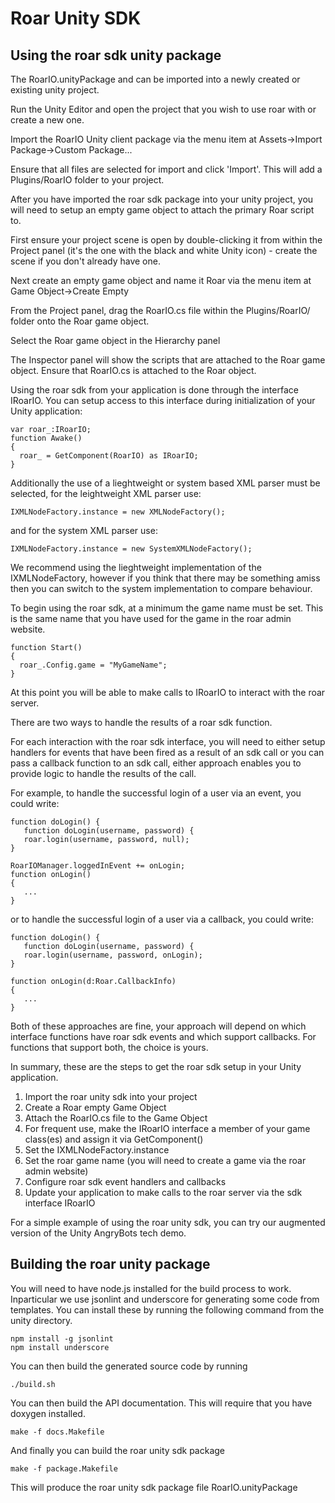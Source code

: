 # Roar Unity SDK

## Using the roar sdk unity package

The RoarIO.unityPackage and can be imported into a newly created or existing unity project.

Run the Unity Editor and open the project that you wish to use roar with or create a new one.

Import the RoarIO Unity client package via the menu item at
Assets->Import Package->Custom Package...

Ensure that all files are selected for import and click 'Import'.
This will add a Plugins/RoarIO folder to your project.

After you have imported the roar sdk package into your unity project, you will need to
setup an empty game object to attach the primary Roar script to.

First ensure your project scene is open by double-clicking it from within the Project panel (it's the
one with the black and white Unity icon) - create the scene if you don't already have one.

Next create an empty game object and name it Roar via the menu item at
Game Object->Create Empty

From the Project panel, drag the RoarIO.cs file within the Plugins/RoarIO/ folder onto the Roar game object.

Select the Roar game object in the Hierarchy panel

The Inspector panel will show the scripts that are attached to the Roar game object.
Ensure that RoarIO.cs is attached to the Roar object.

Using the roar sdk from your application is done through the interface IRoarIO.
You can setup access to this interface during initialization of your Unity application:

~~~
var roar_:IRoarIO;
function Awake()
{
  roar_ = GetComponent(RoarIO) as IRoarIO;
}
~~~

Additionally the use of a lieghtweight or system based XML parser must be selected,
for the leightweight XML parser use:

~~~
IXMLNodeFactory.instance = new XMLNodeFactory();
~~~

and for the system XML parser use:

~~~
IXMLNodeFactory.instance = new SystemXMLNodeFactory();
~~~

We recommend using the lieghtweight implementation of the IXMLNodeFactory, however
if you think that there may be something amiss then you can switch to the system
implementation to compare behaviour.

To begin using the roar sdk, at a minimum the game name must be set. This is the same
name that you have used for the game in the roar admin website.

~~~
function Start()
{
  roar_.Config.game = "MyGameName";
}
~~~

At this point you will be able to make calls to IRoarIO to interact with the roar server.

There are two ways to handle the results of a roar sdk function.

For each interaction with the roar sdk interface, you will need to either setup handlers 
for events that have been fired as a result of an sdk call or you can pass a callback 
function to an sdk call, either approach enables you to provide logic to handle the 
results of the call.

For example, to handle the successful login of a user via an event, you could write:

~~~
function doLogin() {
   function doLogin(username, password) {
   roar.login(username, password, null);
}

RoarIOManager.loggedInEvent += onLogin;
function onLogin()
{
   ...
}
~~~

or to handle the successful login of a user via a callback, you could write:

~~~
function doLogin() {
   function doLogin(username, password) {
   roar.login(username, password, onLogin);
}

function onLogin(d:Roar.CallbackInfo)
{
   ...
}
~~~

Both of these approaches are fine, your approach will depend on which interface functions
have roar sdk events and which support callbacks. For functions that support both, the
choice is yours. 

In summary, these are the steps to get the roar sdk setup in your Unity application.

1. Import the roar unity sdk into your project
2. Create a Roar empty Game Object
3. Attach the RoarIO.cs file to the Game Object
4. For frequent use, make the IRoarIO interface a member of your game class(es) and assign it via GetComponent()
5. Set the IXMLNodeFactory.instance
6. Set the roar game name (you will need to create a game via the roar admin website)
7. Configure roar sdk event handlers and callbacks
8. Update your application to make calls to the roar server via the sdk interface IRoarIO

For a simple example of using the roar unity sdk, you can try our augmented version of the Unity AngryBots tech demo.

## Building the roar unity package

You will need to have node.js installed for the build process to work.
Inparticular we use jsonlint and underscore for generating some code from templates.
You can install these by running the following command from the unity directory.

~~~
npm install -g jsonlint
npm install underscore
~~~

You can then build the generated source code by running 

~~~
./build.sh
~~~

You can then build the API documentation. This will require that you have doxygen installed.

~~~
make -f docs.Makefile
~~~

And finally you can build the roar unity sdk package

~~~
make -f package.Makefile
~~~

This will produce the roar unity sdk package file RoarIO.unityPackage